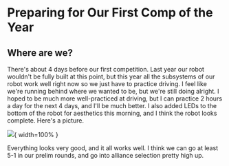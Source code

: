 # Preparing for Our First Comp of the Year
## Where are we?

There's about 4 days before our first competition. Last year our robot wouldn't be fully built at this point, but this year all the subsystems of our robot work well right now so we just have to practice driving. I feel like we're running behind where we wanted to be, but we're still doing alright. I hoped to be much more well-practiced at driving, but I can practice 2 hours a day for the next 4 days, and I'll be much better. I also added LEDs to the bottom of the robot for aesthetics this morning, and I think the robot looks complete. Here's a picture. 

![](images/RobotV1-1.jpg){ width=100% }

Everything looks very good, and it all works well. I think we can go at least 5-1 in our prelim rounds, and go into alliance selection pretty high up. 